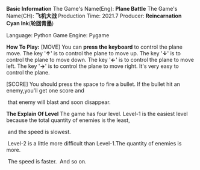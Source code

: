 **Basic Information**
The Game's Name(Eng): **Plane Battle**
The Game's Name(CH):  **飞机大战**
Production Time: 2021.7
Producer: **Reincarnation Cyan Ink**(**轮回青墨**)

Language: Python
Game Engine: Pygame

**How To Play:**
[MOVE]
    You can **press the keyboard** to control the plane move.
    The key '**↑**' is to control the plane to move up.
    The key '**↓**' is to control the plane to move down.
    The key '**←**' is to control the plane to move left.
    The key '**→**' is to control the plane to move right.
    It's very easy to control the plane.

[SCORE]
    You should press the space to fire a bullet.
    If the bullet hit an enemy,you'll get one score and

​	that enemy will blast and soon disappear.

**The Explain Of Level**
    The game has four level.
    Level-1 is the easiest level because the total quantity of enemies is the least, 

​	and the speed is slowest.

​    Level-2 is a little more difficult than Level-1.The quantity of enemies is more.

​	The speed is faster.
​    And so on.

